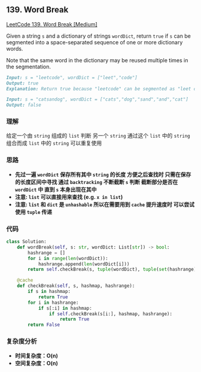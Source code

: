 ## **139. Word Break**

[LeetCode 139. Word Break [Medium]](https://leetcode.com/problems/word-break/)

Given a string `s` and a dictionary of strings `wordDict`, return `true` if `s` can be segmented into a space-separated sequence of one or more dictionary words.

Note that the same word in the dictionary may be reused multiple times in the segmentation.

```markdown
Input: s = "leetcode", wordDict = ["leet","code"]
Output: true
Explanation: Return true because "leetcode" can be segmented as "leet code".
```

```markdown
Input: s = "catsandog", wordDict = ["cats","dog","sand","and","cat"]
Output: false
```
### **理解**
给定一个由 `string` 组成的 `list` 判断 另一个 `string` 通过这个 `list` 中的 `string` 组合而成 `list` 中的 `string` 可以重复使用

### **思路**
* **先过一遍 `wordDict` 保存所有其中 `string` 的长度 方便之后查找时 只需在保存的长度区间中寻找 通过 `backtracking` 不断截断 `s` 判断 截断部分是否在 `wordDict` 中 直到 `s` 本身出现在其中**
* **注意: `list` 可以直接用来查找 (e.g. `x in list`)**
* **注意: `list` 和 `dict` 是 `unhashable` 所以在需要用到 `cache` 提升速度时 可以尝试使用 `tuple` 传递**

### **代码**

``` python
class Solution:
    def wordBreak(self, s: str, wordDict: List[str]) -> bool:
        hashrange = []
        for i in range(len(wordDict)):
            hashrange.append(len(wordDict[i]))
        return self.checkBreak(s, tuple(wordDict), tuple(set(hashrange)))

    @cache
    def checkBreak(self, s, hashmap, hashrange):
        if s in hashmap:
            return True
        for i in hashrange:
            if s[:i] in hashmap:
                if self.checkBreak(s[i:], hashmap, hashrange):
                    return True
        return False
```
### **复杂度分析**
* **时间复杂度：O(n)**
* **空间复杂度：O(n)**
